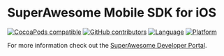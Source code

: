 SuperAwesome Mobile SDK for iOS
===============================

[![CocoaPods compatible](https://img.shields.io/cocoapods/v/SuperAwesomeAdMob.svg)](https://cocoapods.org/pods/SuperAwesomeAdMob)
[![GitHub contributors](https://img.shields.io/github/contributors/superawesome-org/sa-mobile-sdk-ios.svg)]() 
[![Language](https://img.shields.io/badge/language-objectivec-f48041.svg?style=flat)]() 
[![Platform](https://img.shields.io/badge/platform-ios-lightgrey.svg)]()

For more information check out the [SuperAwesome Developer Portal](http://doc.superawesome.tv/sa-mobile-sdk-ios/latest/).
